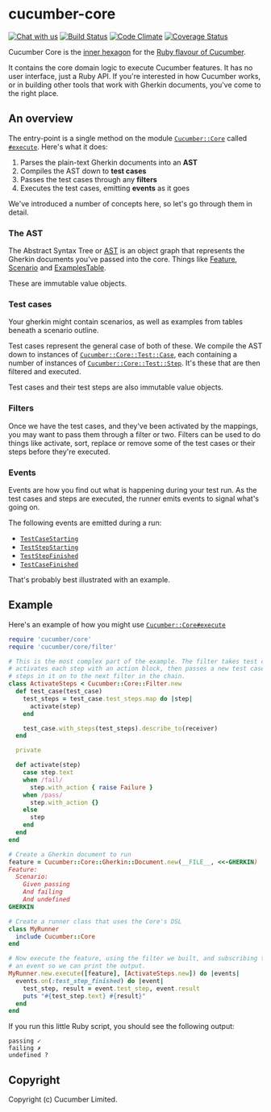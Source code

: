 # cucumber-core

[![Chat with us](https://badges.gitter.im/Join%20Chat.svg)](https://gitter.im/cucumber/cucumber-ruby?utm_source=badge&utm_medium=badge&utm_campaign=pr-badge&utm_content=badge)
[![Build Status](https://travis-ci.org/cucumber/cucumber-ruby-core.svg)](https://travis-ci.org/cucumber/cucumber-ruby-core)
[![Code Climate](https://codeclimate.com/github/cucumber/cucumber-ruby-core.svg)](https://codeclimate.com/github/cucumber/cucumber-ruby-core)
[![Coverage Status](https://coveralls.io/repos/cucumber/cucumber-ruby-core/badge.svg?branch=master)](https://coveralls.io/r/cucumber/cucumber-ruby-core?branch=master)

Cucumber Core is the [inner hexagon](http://alistair.cockburn.us/Hexagonal+architecture) for the [Ruby flavour of Cucumber](https://github.com/cucumber/cucumber-ruby).

It contains the core domain logic to execute Cucumber features. It has no user interface, just a Ruby API. If you're interested in how Cucumber works, or in building other tools that work with Gherkin documents, you've come to the right place.

## An overview

The entry-point is a single method on the module [`Cucumber::Core`](Cucumber/Core.html) called [`#execute`](Cucumber/Core.html#execute-instance_method). Here's what it does:

1. Parses the plain-text Gherkin documents into an **AST**
2. Compiles the AST down to **test cases**
3. Passes the test cases through any **filters**
4. Executes the test cases, emitting **events** as it goes

We've introduced a number of concepts here, so let's go through them in detail.

### The AST

The Abstract Syntax Tree or [AST](Cucumber/Core/Ast.html) is an object graph that represents the Gherkin documents you've passed into the core. Things like [Feature](Cucumber/Core/Ast/Feature.html), [Scenario](Cucumber/Core/Ast/Scenario.html) and [ExamplesTable](Cucumber/Core/Ast/ExamplesTable.html).

These are immutable value objects.

### Test cases

Your gherkin might contain scenarios, as well as examples from tables beneath a scenario outline.

Test cases represent the general case of both of these. We compile the AST down to instances of [`Cucumber::Core::Test::Case`](Cucumber/Core/Test/Case.html), each containing a number of instances of [`Cucumber::Core::Test::Step`](Cucumber/Core/Test/Step.html). It's these that are then filtered and executed.

Test cases and their test steps are also immutable value objects.

### Filters

Once we have the test cases, and they've been activated by the mappings, you may want to pass them through a filter or two. Filters can be used to do things like activate, sort, replace or remove some of the test cases or their steps before they're executed.

### Events

Events are how you find out what is happening during your test run. As the test cases and steps are executed, the runner emits events to signal what's going on.

The following events are emitted during a run:

- [`TestCaseStarting`](Cucumber/Core/Events/TestCaseStarting.html)
- [`TestStepStarting`](Cucumber/Core/Events/TestStepStarting.html)
- [`TestStepFinished`](Cucumber/Core/Events/TestStepFinished.html)
- [`TestCaseFinished`](Cucumber/Core/Events/TestCaseFinished.html)

That's probably best illustrated with an example.

## Example

Here's an example of how you might use [`Cucumber::Core#execute`](Cucumber/Core#execute-instance_method)

```ruby
require 'cucumber/core'
require 'cucumber/core/filter'

# This is the most complex part of the example. The filter takes test cases as input,
# activates each step with an action block, then passes a new test case with those activated
# steps in it on to the next filter in the chain.
class ActivateSteps < Cucumber::Core::Filter.new
  def test_case(test_case)
    test_steps = test_case.test_steps.map do |step|
      activate(step)
    end

    test_case.with_steps(test_steps).describe_to(receiver)
  end

  private

  def activate(step)
    case step.text
    when /fail/
      step.with_action { raise Failure }
    when /pass/
      step.with_action {}
    else
      step
    end
  end
end

# Create a Gherkin document to run
feature = Cucumber::Core::Gherkin::Document.new(__FILE__, <<-GHERKIN)
Feature:
  Scenario:
    Given passing
    And failing
    And undefined
GHERKIN

# Create a runner class that uses the Core's DSL
class MyRunner
  include Cucumber::Core
end

# Now execute the feature, using the filter we built, and subscribing to
# an event so we can print the output.
MyRunner.new.execute([feature], [ActivateSteps.new]) do |events|
  events.on(:test_step_finished) do |event|
    test_step, result = event.test_step, event.result
    puts "#{test_step.text} #{result}"
  end
end
```

If you run this little Ruby script, you should see the following output:

```
passing ✓
failing ✗
undefined ?
```

## Copyright

Copyright (c) Cucumber Limited.
